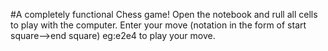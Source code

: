#A completely functional Chess game!
Open the notebook and rull all cells to play with the computer. Enter your move (notation in the form of start square-->end square) eg:e2e4 to play your move.
